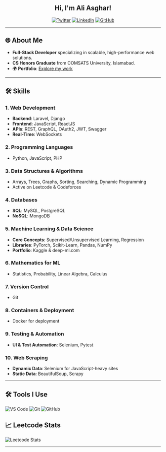 <h2 align="center">Hi, I'm Ali Asghar!</h2>

<p align="center">
    <a href="https://twitter.com/IAliAsgharKhan"><img src="https://img.shields.io/twitter/follow/IAliAsgharKhan?style=social" alt="Twitter"></a>
    <a href="https://www.linkedin.com/in/iamaliasgharkhan/"><img src="https://img.shields.io/badge/-iamaliasgharkhan-blue?style=flat-square&logo=Linkedin&logoColor=white" alt="LinkedIn"></a>
    <a href="https://github.com/iamAliAsgharKhan"><img src="https://img.shields.io/github/followers/iamAliAsgharKhan?label=follow&style=social" alt="GitHub"></a>
</p>

---

## 🌐 About Me
- **Full-Stack Developer** specializing in scalable, high-performance web solutions.
- **CS Honors Graduate** from COMSATS University, Islamabad.
- 🌍 **Portfolio**: [Explore my work](https://iamaliasgharkhan.github.io/)

---

## 🛠 Skills

### **1. Web Development**
   - **Backend**: Laravel, Django
   - **Frontend**: JavaScript, ReactJS
   - **APIs**: REST, GraphQL, OAuth2, JWT, Swagger
   - **Real-Time**: WebSockets

### **2. Programming Languages**
   - Python, JavaScript, PHP

### **3. Data Structures & Algorithms**
   - Arrays, Trees, Graphs, Sorting, Searching, Dynamic Programming
   - Active on Leetcode & Codeforces

### **4. Databases**
   - **SQL**: MySQL, PostgreSQL
   - **NoSQL**: MongoDB

### **5. Machine Learning & Data Science**
   - **Core Concepts**: Supervised/Unsupervised Learning, Regression
   - **Libraries**: PyTorch, Scikit-Learn, Pandas, NumPy
   - **Portfolio**: Kaggle & deep-ml.com

### **6. Mathematics for ML**
   - Statistics, Probability, Linear Algebra, Calculus

### **7. Version Control**
   - Git

### **8. Containers & Deployment**
   - Docker for deployment

### **9. Testing & Automation**
   - **UI & Test Automation**: Selenium, Pytest

### **10. Web Scraping**
   - **Dynamic Data**: Selenium for JavaScript-heavy sites
   - **Static Data**: BeautifulSoup, Scrapy

---

## 🛠 Tools I Use
<p>
    <img alt="VS Code" src="https://img.shields.io/badge/Visual%20Studio%20Code-007ACC?style=for-the-badge&logo=visual-studio-code&logoColor=white"/>
    <img alt="Git" src="https://img.shields.io/badge/Git-F05032?style=for-the-badge&logo=git&logoColor=white"/>
    <img alt="GitHub" src="https://img.shields.io/badge/GitHub-181717?style=for-the-badge&logo=github"/>
</p>

## 📈 Leetcode Stats
![Leetcode Stats](https://leetcard.jacoblin.cool/aliasghartheDev)

---
